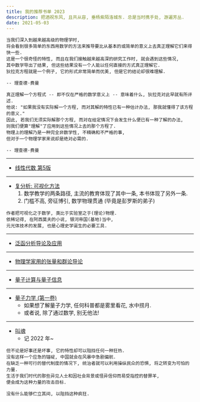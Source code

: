 ```yaml
---
title: 我的推荐书单 2023
description: 把酒祝东风, 且共从容, 垂杨紫陌洛城东. 总是当时携手处, 游遍芳丛.
date: 2021-05-03
---
```


```
当我们深入到越来越高级的物理学时,
将会看到很多简单的东西用数学的方法来推导要比从基本的或简单的意义上去真正理解它们来得快一些.
这是一个很奇怪的特性, 而且在我们接触越来越高深的研究工作时, 就会遇到这些情况,
其中数学导出了结果, 但这些结果没有一个人能以任何直接的方式真正理解它.
狄拉克方程就是一个例子, 它的形式非常简单而优美, 但是它的结论却很难理解.

-- 理查德·费曼
```

```
真正理解一个方程式 -- 即不仅在严格的数学意义上 -- 意味着什么, 狄拉克对此早就有所评述.
他说: "如果我没有实际解一个方程, 而对其解的特性已有一种估计办法, 那我就懂得了该方程的意义."
因此, 若我们无须实际解那个方程, 而对在给定情况下会发生什么便已有一种了解的办法,
则我们便算"理解"了应用到这些情况上去的那个方程了.
物理上的理解乃是一种完全非数学性, 不精确和不严格的事,
但对于一个物理学家来说却是绝对必需的.

-- 理查德·费曼
```

------------------

- [线性代数 第5版](https://book.douban.com/subject/34820335/)

------------------

- [复分析: 可视化方法](https://book.douban.com/subject/35316347/)
  1. 数学教学的两条路径, 主流的教育体现了其中一条, 本书体现了另外一条.
  2. 门槛不高, 旁征博引, 数学物理贯通 (毕竟是彭罗斯的弟子)

```
作者把可视化之于数学, 类比于实验室之于(理论)物理.
依稀记得, 在阿西莫夫的小说, 银河帝国(基地)当中,
元光体技术的发展, 也是心理史学诞生的必要工具.
```

------------------

- [泛函分析导论及应用](https://book.douban.com/subject/35941956/)

------------------

- [物理学家用的张量和群论导论](https://book.douban.com/subject/25934965/)

------------------

- [量子计算与量子信息](https://book.douban.com/subject/35777059/)

------------------

- [量子力学 (第一卷)](https://book.douban.com/subject/25954720/)
  - 如果想了解量子力学, 任何科普都是雾里看花, 水中捞月.
  - 或者说, 除了通过数学, 别无他法!

------------------

- [叫魂](https://book.douban.com/subject/10471333/)
  - 记 2022 年~

```
但不论是好事还是坏事, 它的特性却可以阻挡任何一种狂热.
没有这样一个应急的锚碇, 中国就会在风暴中急剧偏航.
在缺乏一种可行的替代制度的情况下, 统治者就可以利用操纵民众的恐惧, 将之转变为可怕的力量.
生活于我们时代的那些异见人士和因社会背景或怪异信仰而易受指控的替罪羊,
便会成为这种力量的攻击目标.

没有什么能够伫立其间, 以阻挡这种疯狂.
```
